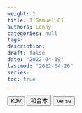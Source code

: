 ```yaml
---
weight: 1
title: 1 Samuel 01
authors: Lenny
categories: null
tags: 
description: 
draft: false
date: "2022-04-19"
lastmod: "2022-04-26"
series: 
toc: true
---
```


<!--more-->

<!-- Tab links -->
<div class="tab">
  <button class="tablinks active" onclick="tablabel(event, 'english')">KJV</button>
  <button class="tablinks" onclick="tablabel(event, 'chinese')">和合本</button>
  <button class="tablinks" onclick="tablabel(event, 'verse1')">Verse</button>
</div>

<!-- Tab content -->
<div id="english" class="tabcontent" style="display:block">

</div>

<div id="chinese" class="tabcontent">

</div>

<div id="verse1" class="tabcontent">



</div>
